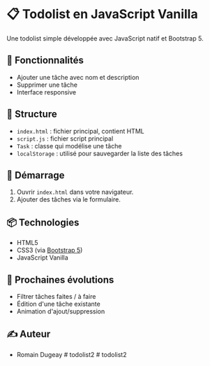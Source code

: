 

# 📋 Todolist en JavaScript Vanilla

Une todolist simple développée avec JavaScript natif et Bootstrap 5.

## 🔧 Fonctionnalités

- Ajouter une tâche avec nom et description
- Supprimer une tâche
- Interface responsive

## 📁 Structure

- `index.html` : fichier principal, contient HTML 
- `script.js` : fichier script principal
- `Task` : classe qui modélise une tâche
- `localStorage` : utilisé pour sauvegarder la liste des tâches

## 🚀 Démarrage

1. Ouvrir `index.html` dans votre navigateur.
2. Ajouter des tâches via le formulaire.

## 📦 Technologies

- HTML5
- CSS3 (via [Bootstrap 5](https://getbootstrap.com/))
- JavaScript Vanilla

## 🧠 Prochaines évolutions

- Filtrer tâches faites / à faire
- Édition d'une tâche existante
- Animation d'ajout/suppression

## ✍️ Auteur

-  Romain Dugeay
#   t o d o l i s t 2  
 #   t o d o l i s t 2  
 